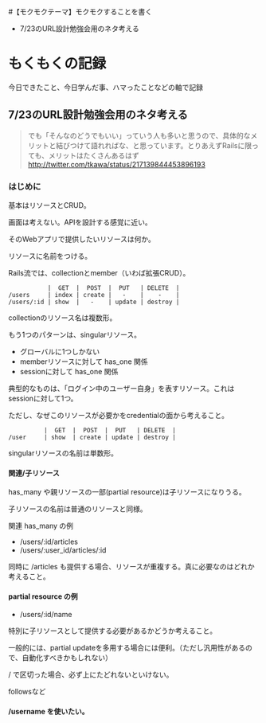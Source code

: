 #【モクモクテーマ】モクモクすることを書く
* 7/23のURL設計勉強会用のネタ考える

# もくもくの記録
今日できたこと、今日学んだ事、ハマったことなどの軸で記録

## 7/23のURL設計勉強会用のネタ考える

> でも「そんなのどうでもいい」っていう人も多いと思うので、具体的なメリットと結びつけて語れればな、と思っています。とりあえずRailsに限っても、メリットはたくさんあるはず
http://twitter.com/tkawa/status/217139844453896193

### はじめに

基本はリソースとCRUD。

画面は考えない。APIを設計する感覚に近い。

そのWebアプリで提供したいリソースは何か。

リソースに名前をつける。

Rails流では、collectionとmember（いわば拡張CRUD）。

```
           |  GET  |  POST  |  PUT   | DELETE  |
/users     | index | create |   -    |    -    |
/users/:id | show  |   -    | update | destroy |
```

collectionのリソース名は複数形。

もう1つのパターンは、singularリソース。

* グローバルに1つしかない
* memberリソースに対して has_one 関係
* sessionに対して has_one 関係

典型的なものは、「ログイン中のユーザー自身」を表すリソース。これはsessionに対して1つ。

ただし、なぜこのリソースが必要かをcredentialの面から考えること。

```
          |  GET  |  POST  |  PUT   | DELETE  |
/user     | show  | create | update | destroy |
```

singularリソースの名前は単数形。

#### 関連/子リソース

has_many や親リソースの一部(partial resource)は子リソースになりうる。

子リソースの名前は普通のリソースと同様。

関連 has_many の例

* /users/:id/articles
* /users/:user_id/articles/:id

同時に /articles も提供する場合、リソースが重複する。真に必要なのはどれか考えること。

#### partial resource の例

* /users/:id/name

特別に子リソースとして提供する必要があるかどうか考えること。

一般的には、partial updateを多用する場合には便利。（ただし汎用性があるので、自動化すべきかもしれない）


/ で区切った場合、必ず上にたどれないといけない。

followsなど


#### /username を使いたい。

